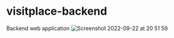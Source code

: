 # visitplace-backend
Backend web application
![Screenshot 2022-09-22 at 20 51 59](https://user-images.githubusercontent.com/103592085/192278335-2782a62a-4221-4379-9728-73d59d6d6282.png)
